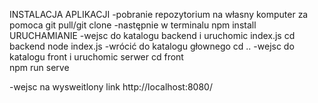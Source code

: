 INSTALACJA APLIKACJI
-pobranie repozytorium na własny komputer za pomoca git pull/git clone <link do repozytorium>
-następnie w terminalu
    npm install
URUCHAMIANIE
-wejsc do katalogu backend i uruchomic index.js
    cd backend
    node index.js
-wrócić do katalogu głownego
    cd ..
-wejsc do katalogu front i uruchomic serwer
    cd front     
    npm run serve   

-wejsc na wysweitlony link
    http://localhost:8080/
